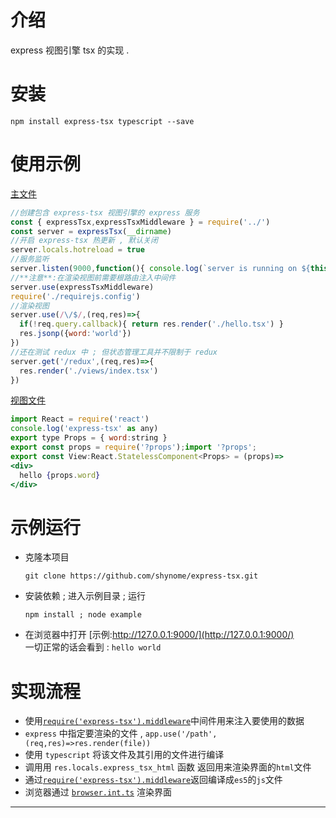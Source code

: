 
# 介绍
express 视图引擎 tsx 的实现 .

# 安装
```shell
npm install express-tsx typescript --save
```

# 使用示例
[主文件](./example/index.js)
```javascript
//创建包含 express-tsx 视图引擎的 express 服务
const { expressTsx,expressTsxMiddleware } = require('../')
const server = expressTsx(__dirname)
//开启 express-tsx 热更新 , 默认关闭
server.locals.hotreload = true
//服务监听
server.listen(9000,function(){ console.log(`server is running on ${this.address().port}`) })
//**注意**:在渲染视图前需要根路由注入中间件
server.use(expressTsxMiddleware)
require('./requirejs.config')
//渲染视图
server.use(/\/$/,(req,res)=>{
  if(!req.query.callback){ return res.render('./hello.tsx') }
  res.jsonp({word:'world'})
})
//还在测试 redux 中 ; 但状态管理工具并不限制于 redux 
server.get('/redux',(req,res)=>{
  res.render('./views/index.tsx')
})
```
[视图文件](./example/hello.tsx)
```jsx typescript
import React = require('react')
console.log('express-tsx' as any)
export type Props = { word:string }
export const props = require('?props');import '?props';
export const View:React.StatelessComponent<Props> = (props)=>
<div>
  hello {props.word}
</div>
```

# 示例运行
- 克隆本项目
  ```shell
  git clone https://github.com/shynome/express-tsx.git
  ```
- 安装依赖 ; 进入示例目录 ; 运行
  ```shell
  npm install ; node example
  ```
- 在浏览器中打开 [示例:http://127.0.0.1:9000/](http://127.0.0.1:9000/)  
  一切正常的话会看到 : `hello world`

# 实现流程
* 使用[`require('express-tsx').middleware`](./src/render/middleware.ts)中间件用来注入要使用的数据
* `express` 中指定要渲染的文件 , `app.use('/path',(req,res)=>res.render(file))`
* 使用 `typescript` 将该文件及其引用的文件进行编译
* 调用用 `res.locals.express_tsx_html` 函数 返回用来渲染界面的`html`文件
* 通过[`require('express-tsx').middleware`](./src/render/middleware.ts)返回编译成`es5`的`js`文件
* 浏览器通过 [`browser.int.ts`](./static/browser.init.ts) 渲染界面


***********